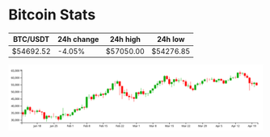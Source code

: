 # Bitcoin Stats

BTC/USDT|24h change|24h high|24h low|
|---|---|---|---|
|$54692.52|-4.05%|$57050.00|$54276.85|

<img src="./chart.svg">
